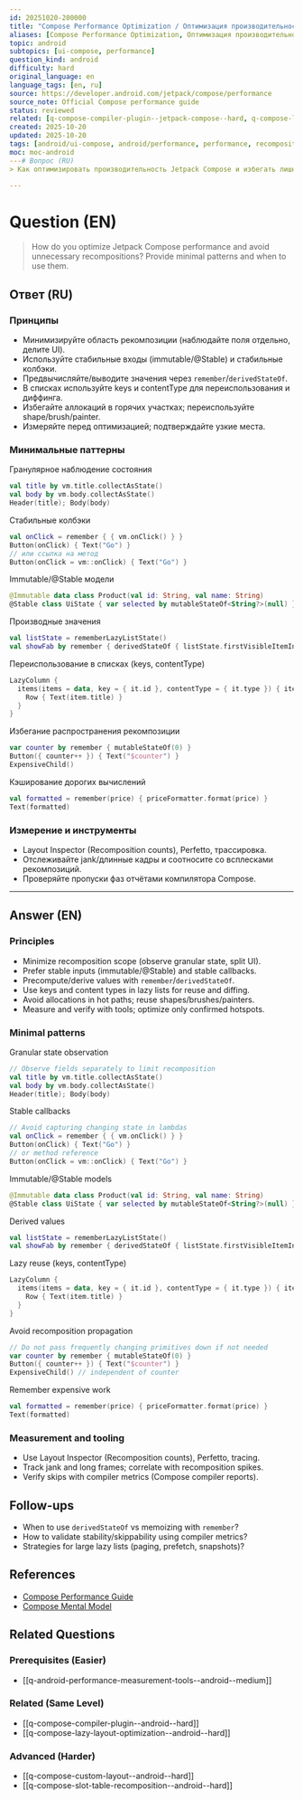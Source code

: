 ```yaml
---
id: 20251020-200000
title: "Compose Performance Optimization / Оптимизация производительности Compose"
aliases: [Compose Performance Optimization, Оптимизация производительности Compose]
topic: android
subtopics: [ui-compose, performance]
question_kind: android
difficulty: hard
original_language: en
language_tags: [en, ru]
source: https://developer.android.com/jetpack/compose/performance
source_note: Official Compose performance guide
status: reviewed
related: [q-compose-compiler-plugin--jetpack-compose--hard, q-compose-lazy-layout-optimization--jetpack-compose--hard, q-android-performance-measurement-tools--android--medium]
created: 2025-10-20
updated: 2025-10-20
tags: [android/ui-compose, android/performance, performance, recomposition, stability, difficulty/hard]
moc: moc-android
---# Вопрос (RU)
> Как оптимизировать производительность Jetpack Compose и избегать лишних рекомпозиций? Приведите минимальные паттерны и когда их применять.

---
```


# Question (EN)
> How do you optimize Jetpack Compose performance and avoid unnecessary recompositions? Provide minimal patterns and when to use them.

## Ответ (RU)

### Принципы

- Минимизируйте область рекомпозиции (наблюдайте поля отдельно, делите UI).
- Используйте стабильные входы (immutable/@Stable) и стабильные колбэки.
- Предвычисляйте/выводите значения через `remember`/`derivedStateOf`.
- В списках используйте keys и contentType для переиспользования и диффинга.
- Избегайте аллокаций в горячих участках; переиспользуйте shape/brush/painter.
- Измеряйте перед оптимизацией; подтверждайте узкие места.

### Минимальные паттерны

Гранулярное наблюдение состояния

```kotlin
val title by vm.title.collectAsState()
val body by vm.body.collectAsState()
Header(title); Body(body)
```

Стабильные колбэки

```kotlin
val onClick = remember { { vm.onClick() } }
Button(onClick) { Text("Go") }
// или ссылка на метод
Button(onClick = vm::onClick) { Text("Go") }
```

Immutable/@Stable модели

```kotlin
@Immutable data class Product(val id: String, val name: String)
@Stable class UiState { var selected by mutableStateOf<String?>(null) }
```

Производные значения

```kotlin
val listState = rememberLazyListState()
val showFab by remember { derivedStateOf { listState.firstVisibleItemIndex > 0 } }
```

Переиспользование в списках (keys, contentType)

```kotlin
LazyColumn {
  items(items = data, key = { it.id }, contentType = { it.type }) { item ->
    Row { Text(item.title) }
  }
}
```

Избегание распространения рекомпозиции

```kotlin
var counter by remember { mutableStateOf(0) }
Button({ counter++ }) { Text("$counter") }
ExpensiveChild()
```

Кэширование дорогих вычислений

```kotlin
val formatted = remember(price) { priceFormatter.format(price) }
Text(formatted)
```

### Измерение и инструменты

- Layout Inspector (Recomposition counts), Perfetto, трассировка.
- Отслеживайте jank/длинные кадры и соотносите со всплесками рекомпозиций.
- Проверяйте пропуски фаз отчётами компилятора Compose.

---

## Answer (EN)

### Principles

- Minimize recomposition scope (observe granular state, split UI).
- Prefer stable inputs (immutable/@Stable) and stable callbacks.
- Precompute/derive values with `remember`/`derivedStateOf`.
- Use keys and content types in lazy lists for reuse and diffing.
- Avoid allocations in hot paths; reuse shapes/brushes/painters.
- Measure and verify with tools; optimize only confirmed hotspots.

### Minimal patterns

Granular state observation

```kotlin
// Observe fields separately to limit recomposition
val title by vm.title.collectAsState()
val body by vm.body.collectAsState()
Header(title); Body(body)
```

Stable callbacks

```kotlin
// Avoid capturing changing state in lambdas
val onClick = remember { { vm.onClick() } }
Button(onClick) { Text("Go") }
// or method reference
Button(onClick = vm::onClick) { Text("Go") }
```

Immutable/@Stable models

```kotlin
@Immutable data class Product(val id: String, val name: String)
@Stable class UiState { var selected by mutableStateOf<String?>(null) }
```

Derived values

```kotlin
val listState = rememberLazyListState()
val showFab by remember { derivedStateOf { listState.firstVisibleItemIndex > 0 } }
```

Lazy reuse (keys, contentType)

```kotlin
LazyColumn {
  items(items = data, key = { it.id }, contentType = { it.type }) { item ->
    Row { Text(item.title) }
  }
}
```

Avoid recomposition propagation

```kotlin
// Do not pass frequently changing primitives down if not needed
var counter by remember { mutableStateOf(0) }
Button({ counter++ }) { Text("$counter") }
ExpensiveChild() // independent of counter
```

Remember expensive work

```kotlin
val formatted = remember(price) { priceFormatter.format(price) }
Text(formatted)
```

### Measurement and tooling

- Use Layout Inspector (Recomposition counts), Perfetto, tracing.
- Track jank and long frames; correlate with recomposition spikes.
- Verify skips with compiler metrics (Compose compiler reports).

## Follow-ups

- When to use `derivedStateOf` vs memoizing with `remember`?
- How to validate stability/skippability using compiler metrics?
- Strategies for large lazy lists (paging, prefetch, snapshots)?

## References

- [Compose Performance Guide](https://developer.android.com/jetpack/compose/performance)
- [Compose Mental Model](https://developer.android.com/develop/ui/compose/mental-model)

## Related Questions

### Prerequisites (Easier)

- [[q-android-performance-measurement-tools--android--medium]]

### Related (Same Level)

- [[q-compose-compiler-plugin--android--hard]]
- [[q-compose-lazy-layout-optimization--android--hard]]

### Advanced (Harder)

- [[q-compose-custom-layout--android--hard]]
- [[q-compose-slot-table-recomposition--android--hard]]

